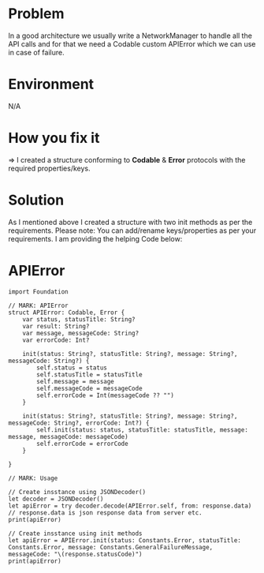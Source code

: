 # Problem
In a good architecture we usually write a NetworkManager to handle all the API calls and for that we need a Codable custom APIError which we can use in case of failure.


# Environment
N/A


# How you fix it
=> I created a structure conforming to **Codable** & **Error** protocols with the required properties/keys. 


# Solution
As I mentioned above I created a structure with two init methods as per the requirements.
Please note: You can add/rename keys/properties as per your requirements.
I am providing the helping Code below:


# APIError
```
import Foundation

// MARK: APIError
struct APIError: Codable, Error {
    var status, statusTitle: String?
    var result: String?
    var message, messageCode: String?
    var errorCode: Int?
    
    init(status: String?, statusTitle: String?, message: String?, messageCode: String?) {
        self.status = status
        self.statusTitle = statusTitle
        self.message = message
        self.messageCode = messageCode
        self.errorCode = Int(messageCode ?? "")
    }
    
    init(status: String?, statusTitle: String?, message: String?, messageCode: String?, errorCode: Int?) {
        self.init(status: status, statusTitle: statusTitle, message: message, messageCode: messageCode)
        self.errorCode = errorCode
    }
    
}

// MARK: Usage

// Create insstance using JSONDecoder()
let decoder = JSONDecoder()
let apiError = try decoder.decode(APIError.self, from: response.data) // response.data is json response data from server etc.
print(apiError)

// Create insstance using init methods
let apiError = APIError.init(status: Constants.Error, statusTitle: Constants.Error, message: Constants.GeneralFailureMessage, messageCode: "\(response.statusCode)")
print(apiError)

```
